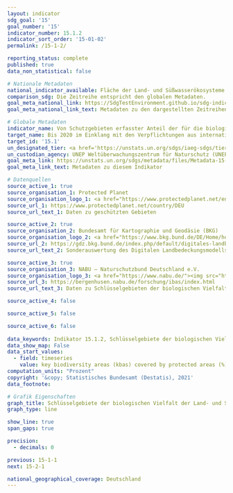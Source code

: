 ```yaml
---
layout: indicator    
sdg_goal: '15'    
goal_number: '15'    
indicator_number: 15.1.2    
indicator_sort_order: '15-01-02'    
permalink: /15-1-2/    

reporting_status: complete    
published: true    
data_non_statistical: false    

# Nationale Metadaten    
national_indicator_available: Fläche der Land- und Süßwasserökosysteme , die unter Schutz steht <br> Schlüsselgebiete der biologischen Vielfalt der Land- und Süßwasserökosysteme, die unter Schutz stehen    
comparison_sdg: Die Zeitreihe entspricht den globalen Metadaten.    
goal_meta_national_link: https://SdgTestEnvironment.github.io/sdg-indicators/public/MetaDe/15.1.2.pdf    
goal_meta_national_link_text: Metadaten zu den dargestellten Zeitreihen    

# Globale Metadaten    
indicator_name: Von Schutzgebieten erfasster Anteil der für die biologische Vielfalt der Land- und Süßwasserökosysteme bedeutsamen Gebiete, nach Art des Ökosystems    
target_name: Bis 2020 im Einklang mit den Verpflichtungen aus internationalen Übereinkünften die Erhaltung, Wiederherstellung und nachhaltige Nutzung der Land- und Binnensüßwasser- Ökosysteme und ihrer Dienstleistungen, insbesondere der Wälder, der Feuchtgebiete, der Berge und der Trockengebiete, gewährleisten    
target_id: '15.1'    
un_designated_tier: <a href='https://unstats.un.org/sdgs/iaeg-sdgs/tier-classification/' title='Klicken Sie hier um weitere Informationen zur UN-Tier-Klassifikation zu erhalten.'  target='_blank'>Tier I</a>    
un_custodian_agency: UNEP Weltüberwachungszentrum für Naturschutz (UNEP-WCMC)<br>Umweltprogramm der Vereinten Nationen (UNEP)<br>Internationale Union zur Bewahrung der Natur (IUCN)    
goal_meta_link: https://unstats.un.org/sdgs/metadata/files/Metadata-15-01-02.pdf    
goal_meta_link_text: Metadaten zu diesem Indikator    

# Datenquellen
source_active_1: true
source_organisation_1: Protected Planet
source_organisation_logo_1: <a href="https://www.protectedplanet.net/en"><img src="https://g205sdgs.github.io/sdg-indicators/public/OrgImgDe/pp.png" alt="Logo pp" style="height:60px; width:148px"/></a>
source_url_1: https://www.protectedplanet.net/country/DEU
source_url_text_1: Daten zu geschützten Gebieten

source_active_2: true
source_organisation_2: Bundesamt für Kartographie und Geodäsie (BKG)
source_organisation_logo_2: <a href="https://www.bkg.bund.de/DE/Home/home.html"><img src="https://g205sdgs.github.io/sdg-indicators/public/OrgImgDe/bkg.png" alt="Logo bkg" style="height:60px; width:148px"/></a>
source_url_2: https://gdz.bkg.bund.de/index.php/default/digitales-landbedeckungsmodell-fur-deutschland-stand-2018-lbm-de2018.html
source_url_text_2: Sonderauswertung des Digitalen Landbedeckungsmodells für Deutschland, Stand 2018 (LBM-DE2018)

source_active_3: true
source_organisation_3: NABU – Naturschutzbund Deutschland e.V.
source_organisation_logo_3: <a href="https://www.nabu.de/"><img src="https://g205sdgs.github.io/sdg-indicators/public/OrgImgDe/nabu.png" alt="Logo nabu" style="height:60px; width:148px"/></a>
source_url_3: https://bergenhusen.nabu.de/forschung/ibas/index.html
source_url_text_3: Daten zu Schlüsselgebieten der biologischen Vielfalt

source_active_4: false

source_active_5: false

source_active_6: false
    
data_keywords: Indikator 15.1.2, Schlüsselgebiete der biologischen Vielfalt, die unter Schutz stehen, Schutzgebiete an Land, Umweltprogramm der Vereinten Nationen - Weltüberwachungszentrum für Naturschutz (UNEP-WCMC), Umweltprogramm der Vereinten Nationen (UNEP), Internationale Union zur Bewahrung der Natur (IUCN)    
data_show_map: False    
data_start_values: 
  - field: timeseries
    value: key biodiversity areas (kbas) covered by protected areas (%)    
computation_units: "Prozent"    
copyright: '&copy; Statistisches Bundesamt (Destatis), 2021'    
data_footnote:     

# Grafik Eigenschaften    
graph_title: Schlüsselgebiete der biologischen Vielfalt der Land- und Süßwasserökosysteme, die unter Schutz stehen    
graph_type: line    

show_line: true
span_gaps: true

precision:
  - decimals: 0    

previous: 15-1-1    
next: 15-2-1    

national_geographical_coverage: Deutschland    
---
```


<span></span>
